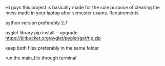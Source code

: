 Hi guys this project is basically made for the sole purpose of clearing the mess made in your laptop after semester exams.
Requirements

python version preferably 2.7

pyglet library pip install --upgrade https://bitbucket.org/pyglet/pyglet/get/tip.zip

keep both files preferably in  the same folder

run the main_file through terminal

